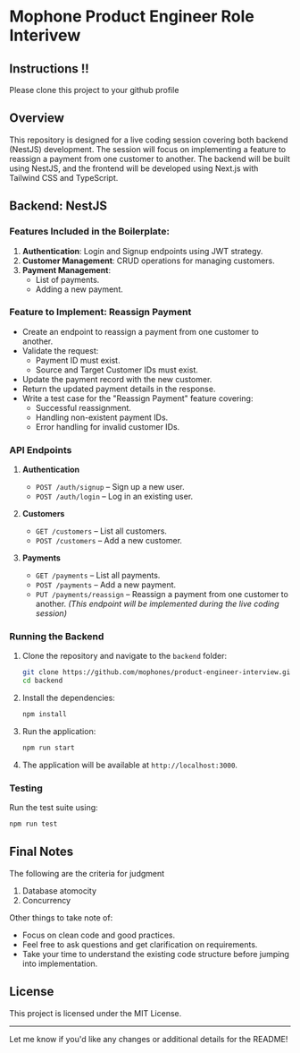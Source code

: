 # Mophone Product Engineer Role Interivew

## Instructions !!
Please clone this project to your github profile

## Overview
This repository is designed for a live coding session covering both backend (NestJS) development. The session will focus on implementing a feature to reassign a payment from one customer to another. The backend will be built using NestJS, and the frontend will be developed using Next.js with Tailwind CSS and TypeScript.

## Backend: NestJS
### Features Included in the Boilerplate:
1. **Authentication**: Login and Signup endpoints using JWT strategy.
2. **Customer Management**: CRUD operations for managing customers.
3. **Payment Management**:
   - List of payments.
   - Adding a new payment.
  
### Feature to Implement: Reassign Payment
- Create an endpoint to reassign a payment from one customer to another.
- Validate the request:
  - Payment ID must exist.
  - Source and Target Customer IDs must exist.
- Update the payment record with the new customer.
- Return the updated payment details in the response.
- Write a test case for the "Reassign Payment" feature covering:
  - Successful reassignment.
  - Handling non-existent payment IDs.
  - Error handling for invalid customer IDs.

### API Endpoints
1. **Authentication**
   - `POST /auth/signup` – Sign up a new user.
   - `POST /auth/login` – Log in an existing user.

2. **Customers**
   - `GET /customers` – List all customers.
   - `POST /customers` – Add a new customer.

3. **Payments**
   - `GET /payments` – List all payments.
   - `POST /payments` – Add a new payment.
   - `PUT /payments/reassign` – Reassign a payment from one customer to another. *(This endpoint will be implemented during the live coding session)*

### Running the Backend
1. Clone the repository and navigate to the `backend` folder:
   ```bash
   git clone https://github.com/mophones/product-engineer-interview.git
   cd backend
   ```

2. Install the dependencies:
   ```bash
   npm install
   ```

3. Run the application:
   ```bash
   npm run start
   ```

4. The application will be available at `http://localhost:3000`.

### Testing
Run the test suite using:
```bash
npm run test
```

## Final Notes

The following are the criteria for judgment
1. Database atomocity
2. Concurrency

Other things to take note of:

- Focus on clean code and good practices.
- Feel free to ask questions and get clarification on requirements.
- Take your time to understand the existing code structure before jumping into implementation.

## License
This project is licensed under the MIT License.

---

Let me know if you'd like any changes or additional details for the README!
